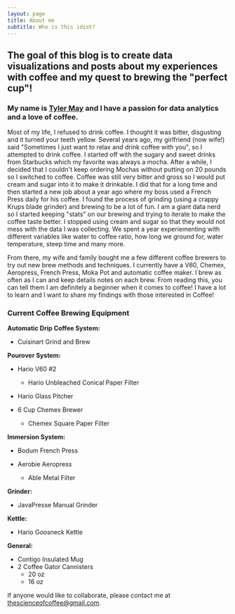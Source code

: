 ```yaml
---
layout: page
title: About me
subtitle: Who is this idiot?
---
```


## The goal of this blog is to create data visualizations and posts about my experiences with coffee and my quest to brewing the "perfect cup"!

### My name is [Tyler May](https://www.linkedin.com/in/tyler-may-0a73a81b/) and I have a passion for data analytics and a love of coffee.

Most of my life, I refused to drink coffee.  I thought it was bitter, disgusting and it turned your teeth yellow.  Several years ago, my girlfriend (now wife!) said "Sometimes I just want to relax and drink coffee with you", so I attempted to drink coffee.  I started off with the sugary and sweet drinks from Starbucks which my favorite was always a mocha.  After a while, I decided that I couldn't keep ordering Mochas without putting on 20 pounds so I switched to coffee.  Coffee was still very bitter and gross so I would put cream and sugar into it to make it drinkable.  I did that for a long time and then started a new job about a year ago where my boss used a French Press daily for his coffee.  I found the process of grinding (using a crappy Krups blade grinder) and brewing to be a lot of fun.  I am a giant data nerd so I started keeping "stats" on our brewing and trying to iterate to make the coffee taste better.  I stopped using cream and sugar so that they would not mess with the data I was collecting.  We spent a year experiementing with different variables like water to coffee ratio, how long we ground for, water temperature, steep time and many more.

From there, my wife and family bought me a few different coffee brewers to try out new brew methods and techniques.  I currently have a V60, Chemex, Aeropress, French Press, Moka Pot and automatic coffee maker.  I brew as often as I can and keep details notes on each brew.  From reading this, you can tell them I am definitely a beginner when it comes to coffee!  I have a lot to learn and I want to share my findings with those interested in Coffee!

### Current Coffee Brewing Equipment

**Automatic Drip Coffee System:**

   * Cuisinart Grind and Brew
    
    
**Pourover System:**
    
   * Hario V60 #2
      * Hario Unbleached Conical Paper Filter
      
   * Hario Glass Pitcher
   
   * 6 Cup Chemex Brewer
      * Chemex Square Paper Filter
    
**Immersion System:**

   * Bodum French Press
   
   * Aerobie Aeropress
      * Able Metal Filter
   
**Grinder:**

   * JavaPresse Manual Grinder
   
**Kettle:**

   * Hario Goosneck Kettle
   
**General:**

   * Contigo Insulated Mug
   * 2 Coffee Gator Cannisters
      * 20 oz
      * 16 oz
      
If anyone would like to collaborate, please contact me at thescienceofcoffee@gmail.com.
